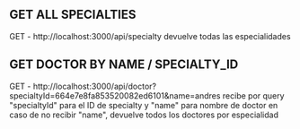 ## GET ALL SPECIALTIES
GET - http://localhost:3000/api/specialty
devuelve todas las especialidades

## GET DOCTOR BY NAME / SPECIALTY_ID
GET - http://localhost:3000/api/doctor?specialtyId=664e7e8fa853520082ed6101&name=andres
recibe por query "specialtyId" para el ID de specialty y "name" para nombre de doctor
en caso de no recibir "name", devuelve todos los doctores por especialidad

